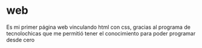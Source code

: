 # web
Es mi primer página web vinculando html con css, gracias al programa de tecnolochicas que me permitió tener el conocimiento para poder programar desde cero
